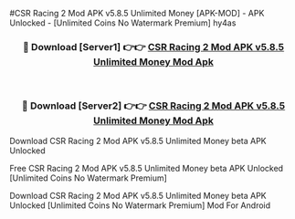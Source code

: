 #CSR Racing 2 Mod APK v5.8.5 Unlimited Money [APK-MOD] - APK Unlocked - [Unlimited Coins No Watermark Premium] hy4as



<div align="center">

<h3>🔴 Download [Server1] 👉👉 <a href="https://momento.my/?title=CSR_Racing_2_Mod_APK_v5.8.5_Unlimited_Money">CSR Racing 2 Mod APK v5.8.5 Unlimited Money Mod Apk</a></h3><br>

<h3>🔴 Download [Server2] 👉👉 <a href="https://momento.my/?title=CSR_Racing_2_Mod_APK_v5.8.5_Unlimited_Money">CSR Racing 2 Mod APK v5.8.5 Unlimited Money Mod Apk</a></h3>
</div>



Download CSR Racing 2 Mod APK v5.8.5 Unlimited Money beta APK Unlocked

Free CSR Racing 2 Mod APK v5.8.5 Unlimited Money beta APK Unlocked [Unlimited Coins No Watermark Premium]

Download CSR Racing 2 Mod APK v5.8.5 Unlimited Money beta APK Unlocked [Unlimited Coins No Watermark Premium] Mod For Android
